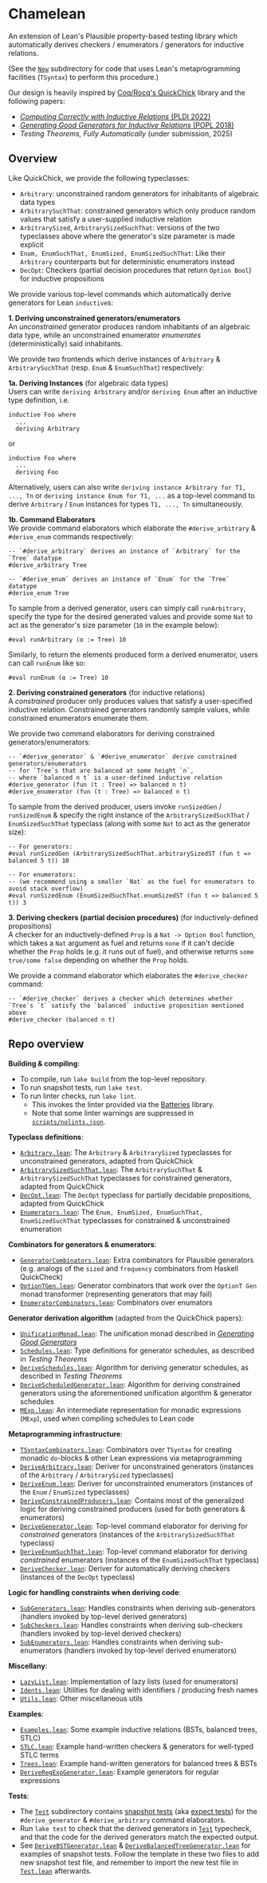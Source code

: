 # Chamelean 
An extension of Lean's Plausible property-based testing library which automatically derives
checkers / enumerators / generators for inductive relations.

(See the [`New`](./Plausible/New/) subdirectory for code that uses Lean's metaprogramming facilities (`TSyntax`) 
to perform this procedure.)

Our design is heavily inspired by [Coq/Rocq's QuickChick](https://github.com/QuickChick/QuickChick) library and the following papers:
- [*Computing Correctly with Inductive Relations* (PLDI 2022)](https://lemonidas.github.io/pdf/ComputingCorrectly.pdf)
- [*Generating Good Generators for Inductive Relations* (POPL 2018)](https://lemonidas.github.io/pdf/GeneratingGoodGenerators.pdf)
- *Testing Theorems, Fully Automatically* (under submission, 2025)

## Overview
Like QuickChick, we provide the following typeclasses:
- `Arbitrary`: unconstrained random generators for inhabitants of algebraic data types
- `ArbitrarySuchThat`: constrained generators which only produce random values that satisfy a user-supplied inductive relation
- `ArbitrarySized`, `ArbitrarySizedSuchThat`: versions of the two typeclasses above where the generator's size parameter is made explicit 
- `Enum, EnumSuchThat, EnumSized, EnumSizedSuchThat`: Like their `Arbitrary` counterparts but for deterministic enumerators instead
- `DecOpt`: Checkers (partial decision procedures that return `Option Bool`) for inductive propositions

We provide various top-level commands which automatically derive generators for Lean `inductive`s:

**1. Deriving unconstrained generators/enumerators**              
An *unconstrained* generator produces random inhabitants of an algebraic data type, while an unconstrained enumerator *enumerates* (deterministically) said inhabitants. 

We provide two frontends which derive instances of `Arbitrary` & `ArbitrarySuchThat` (resp. `Enum` & `EnumSuchThat`) respectively: 

**1a. Deriving Instances** (for algebraic data types)              
Users can write `deriving Arbitrary` and/or `deriving Enum` after an inductive type definition, i.e.
```lean 
inductive Foo where
  ...
  deriving Arbitrary
```
or 
```lean 
inductive Foo where 
  ...
  deriving Foo
```
Alternatively, users can also write `deriving instance Arbitrary for T1, ..., Tn` or `deriving instance Enum for T1, ...` as a top-level command to derive `Arbitrary` / `Enum` instances for types `T1, ..., Tn` simultaneously.

**1b. Command Elaborators**            
We provide command elaborators which elaborate the `#derive_arbitrary` & `#derive_enum` commands respectively: 

```lean
-- `#derive_arbitrary` derives an instance of `Arbitrary` for the `Tree` datatype
#derive_arbitrary Tree  

-- `#derive_enum` derives an instance of `Enum` for the `Tree` datatype
#derive_enum Tree
```

To sample from a derived generator, users can simply call `runArbitrary`, specify the type 
for the desired generated values and provide some `Nat` to act as the generator's size parameter (`10` in the example below):

```lean
#eval runArbitrary (α := Tree) 10
```

Similarly, to return the elements produced form a derived enumerator, users can call `runEnum` like so:
```lean
#eval runEnum (α := Tree) 10
```

**2. Deriving constrained generators** (for inductive relations)                
A *constrained* producer only produces values that satisfy a user-specified inductive relation. 
Constrained generators randomly sample values, while constrained enumerators enumerate them.

We provide two command elaborators for deriving constrained generators/enumerators:

```lean
-- `#derive_generator` & `#derive_enumerator` derive constrained generators/enumerators 
-- for `Tree`s that are balanced at some height `n`,
-- where `balanced n t` is a user-defined inductive relation
#derive_generator (fun (t : Tree) => balanced n t) 
#derive_enumerator (fun (t : Tree) => balanced n t)
```
To sample from the derived producer, users invoke `runSizedGen` / `runSizedEnum` & specify the right 
instance of the `ArbitrarySizedSuchThat` / `EnumSizedSuchThat` typeclass (along with some `Nat` to act as the generator size):

```lean
-- For generators:
#eval runSizedGen (ArbitrarySizedSuchThat.arbitrarySizedST (fun t => balanced 5 t)) 10

-- For enumerators:
-- (we recommend using a smaller `Nat` as the fuel for enumerators to avoid stack overflow)
#eval runSizedEnum (EnumSizedSuchThat.enumSizedST (fun t => balanced 5 t)) 3
```

**3. Deriving checkers (partial decision procedures)** (for inductively-defined propositions)                                 
A checker for an inductively-defined `Prop` is a `Nat -> Option Bool` function, which 
takes a `Nat` argument as fuel and returns `none` if it can't decide whether the `Prop` holds (e.g. it runs out of fuel),
and otherwise returns `some true/some false` depending on whether the `Prop` holds.

We provide a command elaborator which elaborates the `#derive_checker` command:

```lean
-- `#derive_checker` derives a checker which determines whether `Tree`s `t` satisfy the `balanced` inductive proposition mentioned above 
#derive_checker (balanced n t)
```

## Repo overview

**Building & compiling**:
- To compile, run `lake build` from the top-level repository.
- To run snapshot tests, run `lake test`.
- To run linter checks, run `lake lint`. 
  + This invokes the linter provided via the [Batteries](https://github.com/leanprover-community/batteries/tree/main) library.
  + Note that some linter warnings are suppressed in [`scripts/nolints.json`](./scripts/nolints.json).

**Typeclass definitions**:
- [`Arbitrary.lean`](./Plausible/New/Arbitrary.lean): The `Arbitrary` & `ArbitrarySized` typeclasses for unconstrained generators, adapted from QuickChick
- [`ArbitrarySizedSuchThat.lean`](./Plausible/New/ArbitrarySizedSuchThat.lean): The `ArbitrarySuchThat` & `ArbitrarySizedSuchThat` typeclasses for constrained generators, adapted from QuickChick
- [`DecOpt.lean`](./Plausible/New/DecOpt.lean): The `DecOpt` typeclass for partially decidable propositions, adapted from QuickChick
- [`Enumerators.lean`](./Plausible/New/Enumerators.lean): The `Enum, EnumSized, EnumSuchThat, EnumSizedSuchThat` typeclasses for constrained & unconstrained enumeration

**Combinators for generators & enumerators**:
- [`GeneratorCombinators.lean`](./Plausible/New/GeneratorCombinators.lean): Extra combinators for Plausible generators (e.g. analogs of the `sized` and `frequency` combinators from Haskell QuickCheck)
- [`OptionTGen.lean`](./Plausible/New/OptionTGen.lean): Generator combinators that work over the `OptionT Gen` monad transformer (representing generators that may fail)
- [`EnumeratorCombinators.lean`](./Plausible/New/EnumeratorCombinators.lean): Combinators over enumators 

**Generator derivation algorithm** (adapted from the QuickChick papers):
- [`UnificationMonad.lean`](./Plausible/New/UnificationMonad.lean): The unification monad described in [*Generating Good Generators*](https://lemonidas.github.io/pdf/GeneratingGoodGenerators.pdf)
- [`Schedules.lean`](./Plausible/New/Schedules.lean): Type definitions for generator schedules, as described in *Testing Theorems*
- [`DeriveSchedules.lean`](./Plausible/New/DeriveSchedules.lean): Algorithm for deriving generator schedules, as described in *Testing Theorems* 
- [`DeriveScheduledGenerator.lean`](./Plausible/New/DeriveScheduledGenerator.lean): Algorithm for deriving constrained generators using the aforementioned unification algorithm & generator schedules
- [`MExp.lean`](./Plausible/New/MExp.lean): An intermediate representation for monadic expressions (`MExp`), used when compiling schedules to Lean code

**Metaprogramming infrastructure**:
- [`TSyntaxCombinators.lean`](./Plausible/New/TSyntaxCombinators.lean): Combinators over `TSyntax` for creating monadic `do`-blocks & other Lean expressions via metaprogramming
- [`DeriveArbitrary.lean`](./Plausible/DeriveArbitrary.lean): Deriver for unconstrained generators (instances of the `Arbitrary` / `ArbitrarySized` typeclasses)
- [`DeriveEnum.lean`](./Plausible/New/DeriveEnum.lean): Deriver for unconstrainted enumerators 
(instances of the `Enum` / `EnumSized` typeclasses) 
- [`DeriveConstrainedProducers.lean`](./Plausible/New/DeriveConstrainedProducers.lean): Contains most of the generalized logic for deriving constrained producers (used for both generators & enumerators)
- [`DeriveGenerator.lean`](./Plausible/New/DeriveGenerator.lean): Top-level command elaborator for deriving for *constrained* generators (instances of the `ArbitrarySizedSuchThat` typeclass)
- [`DeriveEnumSuchThat.lean`](./Plausible/New/DeriveEnumSuchThat.lean): Top-level command elaborator for deriving *constrained* enumerators (instances of the `EnumSizedSuchThat` typeclass) 
- [`DeriveChecker.lean`](./Plausible/New/DeriveChecker.lean): Deriver for automatically deriving checkers (instances of the `DecOpt` typeclass)

**Logic for handling constraints when deriving code**:
- [`SubGenerators.lean`](./Plausible/New/SubGenerators.lean): Handles constraints when deriving sub-generators (handlers invoked by top-level derived generators)
- [`SubCheckers.lean`](./Plausible/New/SubCheckers.lean): Handles constraints when deriving sub-checkers (handlers invoked by top-level derived checkers)
- [`SubEnumerators.lean`](./Plausible/New/SubEnumerators.lean): Handles constraints when deriving sub-enumerators (handlers invoked by top-level derived enumerators)

**Miscellany**:
- [`LazyList.lean`](./Plausible/New/LazyList.lean): Implementation of lazy lists (used for enumerators)
- [`Idents.lean`](./Plausible/New/Idents.lean): Utilities for dealing with identifiers / producing fresh names 
- [`Utils.lean`](./Plausible/New/Utils.lean): Other miscellaneous utils

**Examples**:
- [`Examples.lean`](./Plausible/IR/Examples.lean): Some example inductive relations (BSTs, balanced trees, STLC)
- [`STLC.lean`](./Plausible/New/Examples/STLC.lean): Example hand-written checkers & generators for well-typed STLC terms
- [`Trees.lean`](./Plausible/New/Examples/Trees.lean): Example hand-written generators for balanced trees & BSTs
- [`DeriveRegExpGenerator.lean`](./Test/DeriveArbitrary/DeriveRegExpGenerator.lean): Example generators for regular expressions

**Tests**:      
- The [`Test`](./Test/) subdirectory contains [snapshot tests](https://www.cs.cornell.edu/~asampson/blog/turnt.html) (aka [expect tests](https://blog.janestreet.com/the-joy-of-expect-tests/)) for the `#derive_generator` & `#derive_arbitrary` command elaborators. 
- Run `lake test` to check that the derived generators in [`Test`](./Test/) typecheck, and that the code for the derived generators match the expected output.
- See [`DeriveBSTGenerator.lean`](./Test/DeriveArbitrarySuchThat/DeriveBSTGenerator.lean) & [`DeriveBalancedTreeGenerator.lean`](./Test/DeriveArbitrarySuchThat/DeriveBalancedTreeGenerator.lean) for examples of snapshot tests. Follow the template in these two files to add new snapshot test file, and remember to import the new test file in [`Test.lean`](./Test.lean) afterwards.
